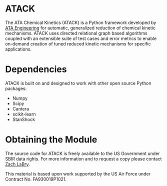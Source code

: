 # ATACK
The ATA Chemical Kinetics (ATACK) is a Python framework developed by [ATA Engineering](http://www.ata-e.com) for automatic, generalized reduction of chemical kinetic mechanisms. ATACK uses directed relational graph based algorithms coupled with an extensible suite of test cases and error metrics to enable on-demand creation of tuned reduced kinetic mechanisms for specific applications.

# Dependencies
ATACK is built on and designed to work with other open source Python packages:
 * Numpy
 * Scipy
 * Cantera
 * scikit-learn
 * StanShock

# Obtaining the Module
The source code for ATACK is freely available to the US Government under SBIR data rights. For more information and to request a copy please contact [Zach LaBry](zach.labry@ata-e.com).

This material is based upon work supported by the US Air Force under Contract No. FA930019P1021.
